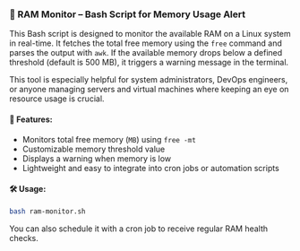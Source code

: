 ### 🧠 RAM Monitor – Bash Script for Memory Usage Alert

This Bash script is designed to monitor the available RAM on a Linux system in real-time. It fetches the total free memory using the `free` command and parses the output with `awk`. If the available memory drops below a defined threshold (default is 500 MB), it triggers a warning message in the terminal.

This tool is especially helpful for system administrators, DevOps engineers, or anyone managing servers and virtual machines where keeping an eye on resource usage is crucial.

#### 🔧 Features:

* Monitors total free memory (`MB`) using `free -mt`
* Customizable memory threshold value
* Displays a warning when memory is low
* Lightweight and easy to integrate into cron jobs or automation scripts

#### 🛠️ Usage:

```bash
bash ram-monitor.sh
```

You can also schedule it with a cron job to receive regular RAM health checks.
